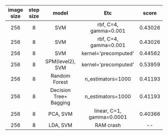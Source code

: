 | image size | step size  | model | Etc | score |
|:--:|:--:|:--:|:--:|:--:|
|  256 | 8 | SVM | rbf, C=4, gamma=0.001 | 0.43026 |
|  256 | 8 | SVM | rbf, C=4, gamma=0.001 | 0.43026 |
|  256 | 8 | SVM | kernel='precomputed' | 0.44562 |
|  256 | 8 | SPM(level2), SVM | kernel='precomputed' | 0.53959 |
|  256 | 8 | Random Forest | n_estimators=1000 | 0.41193 |
|  256 | 8 | Decision Tree+ Bagging | n_estimators=1000 | 0.41193 |
|  256 | 8 | PCA, SVM | linear, C=1, gamma=0.0001 | 0.40366 |
|  256 | 8 | LDA, SVM | RAM crash | -- |
